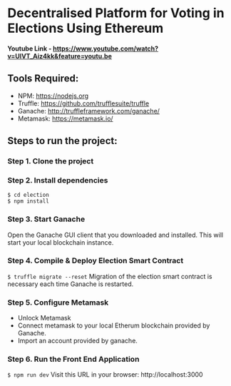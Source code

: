 # Decentralised Platform for Voting in Elections Using Ethereum

#### Youtube Link - https://www.youtube.com/watch?v=UlVT_Aiz4kk&feature=youtu.be

## Tools Required:

- NPM: https://nodejs.org
- Truffle: https://github.com/trufflesuite/truffle
- Ganache: http://truffleframework.com/ganache/
- Metamask: https://metamask.io/


## Steps to run the project:

### Step 1. Clone the project

### Step 2. Install dependencies
```
$ cd election
$ npm install
```
### Step 3. Start Ganache
Open the Ganache GUI client that you downloaded and installed. This will start your local blockchain instance. 


### Step 4. Compile & Deploy Election Smart Contract
`$ truffle migrate --reset`
Migration of the election smart contract is necessary each time Ganache is restarted.

### Step 5. Configure Metamask

- Unlock Metamask
- Connect metamask to your local Etherum blockchain provided by Ganache.
- Import an account provided by ganache.

### Step 6. Run the Front End Application

`$ npm run dev`
Visit this URL in your browser: http://localhost:3000


